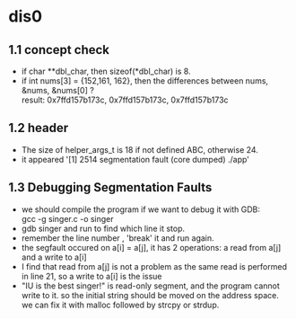 # dis0
## 1.1 concept check
- if char **dbl_char, then sizeof(*dbl_char) is 8.
- if int nums[3] = {152,161, 162}, then the differences between 
nums, &nums, &nums[0] ? \
result: 0x7ffd157b173c, 0x7ffd157b173c, 0x7ffd157b173c

## 1.2 header
- The size of helper_args_t is 18 if not defined ABC, otherwise 24.
- it appeared '[1]    2514 segmentation fault (core dumped)  ./app'


## 1.3  Debugging Segmentation Faults
- we should compile the program if we want to debug it with GDB: \
    gcc -g singer.c -o singer
- gdb singer and run to find which line it stop.
- remember the line number , 'break' it and run again.
- the segfault occured on a[i] = a[j], it has 2 operations: a read from a[j] and a write to a[i]
- I find that read from a[j] is not a problem as the same read is performed in line 21, so a write to a[i] is the issue
- "IU is the best singer!" is read-only segment, and the program cannot write to it. so the initial string should be moved on the address space.
we can fix it with malloc followed by strcpy or strdup.
